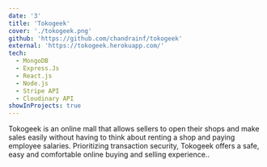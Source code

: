```yaml
---
date: '3'
title: 'Tokogeek'
cover: './tokogeek.png'
github: 'https://github.com/chandrainf/tokogeek'
external: 'https://tokogeek.herokuapp.com/'
tech:
  - MongoDB
  - Express.Js
  - React.js
  - Node.js
  - Stripe API
  - Cloudinary API
showInProjects: true
---
```


Tokogeek is an online mall that allows sellers to open their shops and make sales easily without having to think about renting a shop and paying employee salaries. Prioritizing transaction security, Tokogeek offers a safe, easy and comfortable online buying and selling experience..
